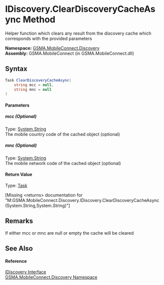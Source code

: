 IDiscovery.ClearDiscoveryCacheAsync Method
==========================================
Helper function which clears any result from the discovery cache which corresponds with the provided parameters

**Namespace:** [GSMA.MobileConnect.Discovery][1]  
**Assembly:** GSMA.MobileConnect (in GSMA.MobileConnect.dll)

Syntax
------

```csharp
Task ClearDiscoveryCacheAsync(
	string mcc = null,
	string mnc = null
)
```

#### Parameters

##### *mcc* (Optional)
Type: [System.String][2]  
The mobile country code of the cached object (optional)

##### *mnc* (Optional)
Type: [System.String][2]  
The mobile network code of the cached object (optional)

#### Return Value
Type: [Task][3]  

[Missing &lt;returns> documentation for "M:GSMA.MobileConnect.Discovery.IDiscovery.ClearDiscoveryCacheAsync(System.String,System.String)"]


Remarks
-------
If either mcc or mnc are null or empty the cache will be cleared

See Also
--------

#### Reference
[IDiscovery Interface][4]  
[GSMA.MobileConnect.Discovery Namespace][1]  

[1]: ../README.md
[2]: http://msdn.microsoft.com/en-us/library/s1wwdcbf
[3]: http://msdn.microsoft.com/en-us/library/dd235678
[4]: README.md
[5]: ../../_icons/Help.png